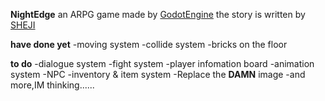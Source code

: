 **NightEdge**
an ARPG game made by [GodotEngine](https://github.com/godotengine/godot) 
the story is written by [SHEJI](https://space.bilibili.com/238046017) 

**have done yet**
-moving system
-collide system
-bricks on the floor

**to do**
-dialogue system
-fight system
-player infomation board
-animation system
-NPC
-inventory & item system
-Replace the **DAMN** image
-and more,IM thinking......